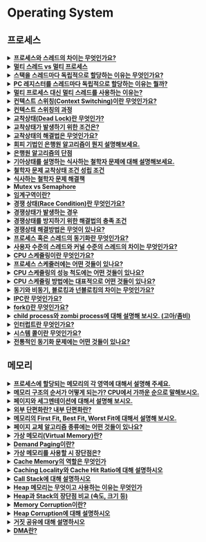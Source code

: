 # Operating System

<h2>프로세스</h2>

<details>
   <summary><span style="border-bottom:0.05em solid"><strong>프로세스와 스레드의 차이는 무엇인가요? </strong></span></summary>
<hr>
   <p>프로세스는 컴퓨터에서 실행중인 프로그램을 말하고 고유한 공간과 자원을 할당 받아 사용합니다.  반면 스레드는 프로세스 안에서 실행되는 여러 흐름의 단위로 프로세스 내의 자원을 공유하고 고유한 stack만을 각자 할당 받습니다. </p>

<hr>
</details>


<details>
   <summary><strong><span style="border-bottom:0.05em solid">멀티 스레드 vs 멀티 프로세스</span></strong></summary>
<hr>
   <p>멀티 스레드는 멀티 프로세스보다 적은 메모리 공간을 차지하고 Context Switching이 빠르다는 장점이 있지만, 오류로 인해 하나의 스레드가 종료되면 전체 스레드가 종료될 수 있다는 점과 동기화 문제를 가지고 있다. </p>
   <p>반면, 멀티 프로세싱 방식은 하나의 프로세스가 죽더라도 다른 프로세스에는 영향을 끼치지 않고 정상적으로 수행된다는 장점이 있지만, 멀티 스레드보다 많은 메모리 공간과 CPU 시간을 차지한다는 단점이 존재한다. 이 두 가지는 동시에 여러 작업을 수행한다는 점에서 같지만 적용해야 하는 시스템에 따라 적합/부적합이 구분된다. 따라서 대상 시스템의 특징에 따라 적합한 동작 방식을 선택하고 적용해야 한다</p>

<hr>
</details>


<details>
   <summary><strong><span style="border-bottom:0.05em solid">스택을 스레드마다 독립적으로 할당하는 이유는 무엇인가요?</span></strong></summary>
<hr>
   <p>스택은 함수 호출시 전달되는 인자, 복귀 주소값 및 함수 내에서 선언하는 변수 등을 저장하기 위해 사용되는 메모리 공간입니다. 스택 메모리 공간이 독립적이라는 것은 독립적인 함수 호출이 가능함을 의미하고 이는 독립적인 실행 흐름이 추가된다는 것이다. 따라서 스레드의 정의에 따라 독립적인 실행 흐름을 추가하기 위한 최소 조건으로 독립된 스택을 할당하는 것이다.</p>

<hr>
</details>


<details>
   <summary><strong><span style="border-bottom:0.05em solid">PC 레지스터를 스레드마다 독립적으로 할당하는 이유는 뭘까?</span></strong></summary>
<hr>
   <p>PC 값은 스레드가 명령어의 어디까지 수행했는지를 나타내게 된다. 스레드는 CPU를 할당받았다가 스케줄러에 의해 다시 선점당한다. 그렇기 때문에 명령어가 연속적으로 수행되지 못하고 어느 부분까지 수행했는지 기억할 필요가 있다. 따라서 PC 레지스터를 독립적으로 할당한다.</p>

<hr>
</details>


<details>
   <summary><strong><span style="border-bottom:0.05em solid">멀티 프로세스 대신 멀티 스레드를 사용하는 이유는?</span></strong></summary>
<hr>
   <figure/></a></figure>
   <ul>
      <li>프로그램을 여러 개 키는 것보다 하나의 프로그램 안에서 여러 작업을 해결하는 것이 더욱 효율적이기 때문이다.</li>
   </ul>
   <ul>
      <li><span style="border-bottom:0.05em solid">프로세스를 생성하여 자원을 할당하는 시스템 콜이 줄어들어 자원을 효율적으로 관리할 수 있다</span><strong>.</strong></li>
   </ul>
   <ul>
      <li><span style="border-bottom:0.05em solid">Context Switching시, 캐시 메모리를 비울 필요가 없기 때문에 비용이 적고 더 빠르다</span>.-&gt; 스레드는 Stack 영역만 초기화하면 되기 때문이다.</li>
   </ul>
   <ul>
      <li>스레드는 프로세스 내의 메모리를 공유하기 때문에 <span style="border-bottom:0.05em solid">데이터 전달이 간단하므로 IPC에 비해 비용이 적고 더 빠르다</span>. -&gt; 스레드는 프로세스의 Stack 영역을 제외한 모든 메모리를 공유하기 때문이다.</li>
   </ul>

<hr>
</details>


<details>
   <summary><strong><span style="border-bottom:0.05em solid">컨텍스트 스위칭(Context Switching)이란 무엇인가요?</span></strong></summary>
<hr>
   <p>여러 프로세스를 처리해야 하는 상황에서 현재 진행중인 Task(프로세스, 스레드)의 상태를 PCB에 저장하고 다음에 진행할 Task의 상태값을 읽어 적용하는 과정을 말한다.</p>

<hr>
</details>


<details>
   <summary><strong><span style="border-bottom:0.05em solid">컨텍스트 스위칭의 과정</span></strong></summary>
<hr>
   <ul>
      <li>Task의 대부분 정보는 Register에 저장되고 PCB로 관리된다.</li>
   </ul>
   <ul>
      <li>현재 실행하고 있는 Task의 PCB 정보를 저장한다.</li>
   </ul>
   <ul>
      <li>다음 실행할 Task의 PCB 정보를 읽어 Register에 적재하고 CPU가 이전에 진행했던 과정을 연속적으로 수행할 수 있다.</li>
   </ul>

<hr>
</details>


<details>
   <summary><strong><span style="border-bottom:0.05em solid">교착상태(Dead Lock)란 무엇인가?</span></strong></summary>
<hr>
   <p>교착 상태는 자원을 여러 곳에서 사용하려고 할 때 발생하는 문제이다.</p>
   <p>서로 원하는 자원이 상대방에게 할당되어 있어 두 프러세스가 무한정 wait 상태에 빠지게 되는 상황.</p>
   <figure/></a></figure>

<hr>
</details>


<details>
   <summary><strong><span style="border-bottom:0.05em solid">교착상태가 발생하기 위한 조건은?</span></strong></summary>
<hr>
   <p>4가지 중 하나라도 성립하지 않으면 데드락은 발생하지 않습니다.</p>
   <ol>
      <li><strong>상호 배제(Mutual exclusion) : </strong>자원은 한번에 한 프로세스만 사용할 수 있음</li>
   </ol>
   <ol>
      <li><strong>점유 대기(Hold and wait) : </strong>최소한 하나의 자원을 점유하고 있으면서 다른 프로세스에 할당되어 사용하고 있는 자원을 추가로 점유하기 위해 대기하는 프로세스가 존재해야 함</li>
   </ol>
   <ol>
      <li><strong>비선점(No preemption) : </strong>다른 프로세스에 할당된 자원은 사용이 끝날 때까지 강제로 빼앗을 수 없음</li>
   </ol>
   <ol>
      <li><strong>순환 대기(Circular wait) : </strong>프로세스의 집합에서 순환 형태로 자원을 대기하고 있어야 함</li>
   </ol>

<hr>
</details>


<details>
   <summary><span style="border-bottom:0.05em solid"><strong>교착상태의 해결법은 무엇인가요?</strong></span></summary>
<hr>
   <ol>
      <li>
         <strong>예방(prevention)</strong>
         <p>교착 상태 발생 조건 중 하나를 제거하면서 해결한다 (자원 낭비 엄청 심함)</p>
         <ul>
            <li>상호배제 부정 : 여러 프로세스가 공유 자원 사용</li>
         </ul>
         <ul>
            <li>점유대기 부정 : 프로세스 실행전 모든 자원을 할당</li>
         </ul>
         <ul>
            <li>비선점 부정 : 자원 점유 중인 프로세스가 다른 자원을 요구할 때 가진 자원 반납</li>
         </ul>
         <ul>
            <li>순환대기 부정 : 자원에 고유번호 할당 후 순서대로 자원 요구</li>
         </ul>
      </li>
   </ol>
   <ol>
      <li>
         <strong>회피(avoidance) - </strong>교착 상태 발생 시 피해나가는 방법
         <p>은행원 알고리즘(Banker&#x27;s Algorithm)
         <div class="indented">
            <p>은행에서 모든 고객의 요구가 충족되도록 현금을 할당하는데서 유래함</p>
            <p>프로세스가 자원을 요구할 때, 시스템은 자원을 할당한 후에도 안정 상태로 남아있으면 자원할당, 아니면 할당을 거부하고 다른 프로세스 들이 자원을 해지할때까지 대기하는 방법</p>
         </div>
         </p>
      </li>
   </ol>
   <ol>
      <li>
         <strong>탐지(Detection) &amp; 회복</strong>
         <p>은행원 알고리즘과 유사한 방식 vs 자원 할당 그래프를 통해 교착 상태를 탐지함</p>
         <p>자원 요청 시, 탐지 알고리즘을 실행시켜 그에 대한 오버헤드 발생함</p>
      </li>
   </ol>
   <ol>
      <li>
         <strong>회복(Recovery) - </strong>교착 상태 일으킨 프로세스를 종료하거나, 할당된 자원을 해제시켜 회복시키는 방법
         <p><strong>프로세스 종료 방법</strong></p>
         <ul>
            <li>교착 상태의 프로세스를 모두 중지</li>
         </ul>
         <ul>
            <li>교착 상태가 제거될 때까지 하나씩 프로세스 중지</li>
         </ul>
         <p><strong>자원 선점 방법</strong></p>
         <ul>
            <li>교착 상태의 프로세스가 점유하고 있는 자원을 선점해 다른 프로세스에게 할당 (해당 프로세스 일시정지 시킴)</li>
         </ul>
         <ul>
            <li>우선 순위가 낮은 프로세스나 수행 횟수 적은 프로세스 위주로 프로세스 자원 선점</li>
         </ul>
      </li>
   </ol>
   <ol>
      <li><strong>무시</strong></li>
   </ol>

<hr>
</details>


<details>
   <summary><span style="border-bottom:0.05em solid"><strong>회피 기법인 은행원 알고리즘이 뭔지 설명해보세요.</strong></span></summary>
<hr>
   <p>은행원 알고리즘은 은행에서 현금을 할당하는 것에서 유래한 알고리즘입니다.</p>
   <p>프로세스가 자원을 요구할때 자원을 할당한 후에도 안정 상태이면 자원을 할당하고, 그렇지 않으면 다른 자원이 해제될때까지 대기했다가 자원을 할당합니다.</p>

<hr>
</details>


<details>
   <summary><span style="border-bottom:0.05em solid"><strong>은행원 알고리즘의 단점</strong></span></summary>
<hr>
   <ul>
      <li>할당할 수 있는 자원수가 일정 해야함</li>
   </ul>
   <ul>
      <li>항상 불안전 상태를 방지해야 하므로 <strong>자원 이용도가 낮다</strong></li>
   </ul>
   <ul>
      <li><strong>최대 자원 요구량</strong>을 미리 알아야 한다.</li>
   </ul>
   <ul>
      <li>프로세스들은 유한한 시간 안에 자원을 반납해야 한다.</li>
   </ul>

<hr>
</details>


<details>
   <summary><span style="border-bottom:0.05em solid"><strong>기아상태를 설명하는 식사하는 철학자 문제에 대해 설명해보세요.</strong></span></summary>
<hr>
   <ol>
      <li>일정 시간 생각을 한다.</li>
   </ol>
   <ol>
      <li>왼쪽 포크가 사용 가능해질 때까지 대기한다. 만약 사용 가능하다면 집어든다.</li>
   </ol>
   <ol>
      <li>오른쪽 포크가 사용 가능해질 때까지 대기한다. 만약 사용 가능하다면 집어든다.</li>
   </ol>
   <ol>
      <li>양쪽의 포크를 잡으면 일정 시간만큼 식사를 한다.</li>
   </ol>
   <ol>
      <li>오른쪽 포크를 내려놓는다.</li>
   </ol>
   <ol>
      <li>왼쪽 포크를 내려놓는다.</li>
   </ol>
   <ol>
      <li>다시 1번으로 돌아간다.</li>
   </ol>

<hr>
</details>


<details>
   <summary><span style="border-bottom:0.05em solid"><strong>철학자 문제 교착상태 조건 성립 조건</strong></span></summary>
<hr>
   <p><strong>상호 배제 -&gt; </strong>젓가락은 한 번에 한 철학자만 사용할 수 있습니다.</p>
   <p><strong>점유와 대기 -&gt;</strong> 왼쪽 젓가락을 점유하면서 오른쪽 젓가락을 대기합니다.</p>
   <p><strong>비선점 -&gt; </strong>이미 누군가가 집어 든 젓가락을 강제로 뺏을 수 없습니다.</p>
   <p><strong>환형 대기 -&gt; </strong>모든 철학자들이 오른쪽에 앉은 철학자가 젓가락을 놓기를 기다립니다.</p>

<hr>
</details>


<details>
   <summary><span style="border-bottom:0.05em solid"><strong>식사하는 철학자 문제 해결책</strong></span></summary>
<hr>
   <ol>
      <li>모두 젓가락을 내려두고 랜덤시간동안 기다린 다음 식사 (기아현상이 발생할 수 있는 가능성이 남아 있음)</li>
   </ol>
   <ol>
      <li>
         뮤텍스 - <mark class="highlight-gray">(화장실이 하나밖에 없는 식당)</mark>
         <p>공유된 자원의 데이터를 여러 쓰레드가 접근하는 것을 막는 것</p>
         <p>식사할 수 있는 상황을 하나의 key로 관리</p>
         <p>오직 하나의 쓰레드만이 동일한 시점에 뮤텍스를 얻어 임계 영역(Critical Section)에 들어올 수 있다. 그리고 오직 이 쓰레드만이 임계 영역에서 나갈 때 뮤텍스를 해제할 수 있다.</p>
         <p>Critical Section을 가진 쓰레드들의 Running tme이 서로 겹치지 않게 각각 단독으로 실행되게 하는 기술</p>
      </li>
   </ol>
   <ol>
      <li>
         세마포어 -<mark class="highlight-gray"> (화장실이 여러개인 식당)</mark>
         <p>공유된 자원의 데이터를 여러 프로세스가 접근하는 것을 막는 것</p>
         <p>Signaling mechanism. 현재 공유자원에 접근할 수 있는 쓰레드, 프로세스의 수를 나타내는 값을 두어 상호배제를 달성하는 기법</p>
         <p>락을 걸지 않은 쓰레드도 Signal을 보내 락을 해제할 수 있다는</p>
      </li>
   </ol>

<hr>
</details>


<details>
   <summary><span style="border-bottom:0.05em solid"><strong>Mutex vs Semaphore</strong></span></summary>
<hr>
   <p>세마포어와 뮤텍스는 동기화 문제를 해결하기 위한 방법입니다. 여러 프로세스가 공유자원에 접근할때, 한 프로세스가 크리티컬 섹션에서 수행중이라면 다른 프로세스는 자신의 크리티컬 섹션에 들어가지 못하게 해야합니다.</p>
   <p><strong>세마포어</strong>에는 P연산과 V연산이 있습니다. P연산은 자원을 할당하는 연산이고 V연산은 자원을 해제하는 연산입니다. 크리티컬 섹션에 들어가기 전 세마포어를 통해 자원에 접근가능한지 확인을 하며 동기화문제를 해결합니다. 공유 자원에 프로세스들이 최대 허용치만큼 접근할 수 있음</p>
   <p><strong>뮤텍스</strong>는 이진 세마포어의 일종으로 자원에 lock을 걸면서 동기화 문제를 해결합니다. <strong>상호 배제</strong> 개념을 이용하며 크리티컬 섹션을 가진 스레드들이 각각 단독으로 실행되게 하는 기술입니다.</p>

<hr>
</details>


<details>
   <summary><span style="border-bottom:0.05em solid"><strong>임계구역이란?</strong></span></summary>
<hr>
   <p>여러 프로세스가 데이터를 공유하며 수행될 때, 각 프로세스에서 공유 데이터를 접근하는 프로그램 코드 부분</p>

<hr>
</details>


<details>
   <summary><span style="border-bottom:0.05em solid"><strong>경쟁 상태(Race Condition)란 무엇인가요?</strong></span></summary>
<hr>
   <p>두 개 이상의 프로세스가 공통 자원을 병행적으로(concurrently) 읽거나 쓰는 동작을 할 때, 공용 데이터에 대한 접근이 어떤 순서에 따라 이루어졌는지에 따라 그 실행 결과가 같지 않고 달라지는 상황</p>

<hr>
</details>


<details>
   <summary><span style="border-bottom:0.05em solid"><strong>경쟁상태가 발생하는 경우</strong></span></summary>
<hr>
   <ol>
      <li>
         <strong>커널 작업을 수행하는 중에 인터럽트 발생</strong>
         <ul>
            <li>문제점 : 커널모드에서 데이터를 로드하여 작업을 수행하다가 인터럽트가 발생하여 같은 데이터를 조작하는 경우</li>
         </ul>
         <ul>
            <li>해결법 : 커널모드에서 작업을 수행하는 동안, 인터럽트를 disable 시켜 CPU 제어권을 가져가지 못하도록 한다.</li>
         </ul>
      </li>
   </ol>
   <ol>
      <li>
         <strong>프로세스가 &#x27;System Call&#x27;을 하여 커널 모드로 진입하여 작업을 수행하는 도중 문맥 교환이 발생할 때</strong>
         <ul>
            <li>문제점 : 프로세스1이 커널모드에서 데이터를 조작하는 도중, 시간이 초과되어 CPU 제어권이 프로세스2로 넘어가 같은 데이터를 조작하는 경우 ( 프로세스2가 작업에 반영되지 않음 )</li>
         </ul>
         <ul>
            <li>해결법 : 프로세스가 커널모드에서 작업을 하는 경우 시간이 초과되어도 CPU 제어권이 다른 프로세스에게 넘어가지 않도록 함</li>
         </ul>
      </li>
   </ol>
   <ol>
      <li>
         <strong>멀티 프로세서 환경에서 공유 메모리 내의 커널 데이터에 접근할 때</strong>
         <ul>
            <li>문제점 : 멀티 프로세서 환경에서 2개의 CPU가 동시에 커널 내부의 공유 데이터에 접근하여 조작하는 경우</li>
         </ul>
         <ul>
            <li>해결법 : 커널 내부에 있는 각 공유 데이터에 접근할 때마다, 그 데이터에 대한 lock/unlock을 하는 방법</li>
         </ul>
      </li>
   </ol>

<hr>
</details>


<details>
   <summary><span style="border-bottom:0.05em solid"><strong>경쟁상태를 방지하기 위한 해결법의 충족 조건</strong></span></summary>
<hr>
   <ul>
      <li>
         Mutual Exclusion (상호 배제)
         <ul>
            <li>어떤 프로세스 가 임계 영역을 수행 중이면 다른 모든 프로세스들은 그 임계 영역에 들어가면 안된다.</li>
         </ul>
      </li>
   </ul>
   <ul>
      <li>
         Progress
         <ul>
            <li>아무도 임계 영역에 있지 않은 상태에서 임계 영역에 들어가려는 프로세스가 있으면 들어가게 해주어야 한다. ( livelock 방지 )</li>
         </ul>
      </li>
   </ul>
   <ul>
      <li>
         Bounded Waiting
         <ul>
            <li>프로세스가 임계 영역에 들어가려고 요청한 후부터 다른 프로세스들이 임계 영역에 들어가는 횟수에 한계가 있어야 한다 ( starvation 방지 )</li>
         </ul>
      </li>
   </ul>

<hr>
</details>


<details>
   <summary><span style="border-bottom:0.05em solid"><strong>경쟁상태 해결방법은 무엇이 있나요?</strong></span></summary>
<hr>
   <ol>
      <li>상호배제</li>
   </ol>
   <ol>
      <li>
         동기화
         <ul>
            <li>세마포어</li>
         </ul>
         <ul>
            <li>모니터</li>
         </ul>
         <ul>
            <li>락</li>
         </ul>
      </li>
   </ol>

<hr>
</details>


<details>
   <summary><span style="border-bottom:0.05em solid"><strong>프로세스 혹은 스레드의 동기화란 무엇인가요?</strong></span></summary>
<hr>
   <p>동기화란 병렬적으로 수행되는 작업들에 대해 자원 접근 순서를 정해 서로가 알고있는 정보가 일치하도록 하는 것</p>

<hr>
</details>


<details>
   <summary><strong><span style="border-bottom:0.05em solid">사용자 수준의 스레드와 커널 수준의 스레드의 차이는 무엇인가요?</span></strong></summary>
<hr>
   <p><strong>커널 수준 스레드</strong></p>
   <ul>
      <li>스레드를 생성하고 스케줄링하는 주체가 커널</li>
   </ul>
   <ul>
      <li>장점 : 커널이 직접 제공해주므로 안정성과 다양한 기능 제공</li>
   </ul>
   <ul>
      <li>단점 : 유저 모드에서 커널 모드로의 전환이 빈번함</li>
   </ul>
   <p><strong>사용자 수준 스레드</strong></p>
   <ul>
      <li>스레드 기능을 제공하는 라이브러리를 이용하므로 커널에 의존하지 않음</li>
   </ul>
   <ul>
      <li>장점 : 커널이 스레드를 모르기때문에 모드 간의 전환이 없고 성능 이득 발생</li>
   </ul>
   <ul>
      <li>단점 : 하나의 스레드가 커널에 블로킹되면 프로세스 전체가 블로킹됨</li>
   </ul>

<hr>
</details>


<details>
   <summary><span style="border-bottom:0.05em solid"><strong>CPU 스케줄링이란 무엇인가요?</strong></span></summary>
<hr>
   <p>CPU 스케줄링이란 CPU를 배정하는 것을 말한다.</p>
   <ul>
      <li>오버헤드, 기아현상, 소요시간, 반환시간, 대기시간 낮추기</li>
   </ul>
   <ul>
      <li>처리량, 사용률, 응답 시간 높이기</li>
   </ul>
   <ul>
      <li>선점 스케줄링 : OS가 CPU의 사용권을 빼앗을 수 있음</li>
   </ul>
   <ul>
      <li>비선점 스케줄링 : CPU를 빼앗을 수 없음</li>
   </ul>

<hr>
</details>


<details>
   <summary><strong><span style="border-bottom:0.05em solid">프로세스 스케줄러에는 어떤 것들이 있나요?</span></strong></summary>
<hr>
   <ul>
      <li>장기 스케줄러 : 어떤 프로세스를 ready queue에 보낼지, 시분할 시스템에서는 잘 안둠</li>
   </ul>
   <ul>
      <li>단기 스케줄러 : 어떤 프로세스를 실행시킬지</li>
   </ul>
   <ul>
      <li>중기 스케줄러 : 메모리에 공간이 부족한 경우 어떤 프로세스를 swap out할지</li>
   </ul>

<hr>
</details>


<details>
   <summary><span style="border-bottom:0.05em solid"><strong>CPU 스케줄링의 성능 척도에는 어떤 것들이 있나요?</strong></span></summary>
<hr>
   <ul>
      <li>CPU Utilization(이용률) : 전체 시간 중 CPU가 놀지 않고 일한 시간, 이용률이 높을수록 좋음</li>
   </ul>
   <ul>
      <li>Throughput(처리량) : 단위 시간당 처리량, CPU가 얼마나 많은 일을 했는가, 높을수록 좋음</li>
   </ul>
   <ul>
      <li>Turnaround Time(소요시간, 반환시간) : CPU 사용한 시간 + 기다린 시간, 짧을수록 좋음</li>
   </ul>
   <ul>
      <li>Waiting Time(대기시간) : 프로세스가 Ready Queue에서 기다린 전체 시간의 합, 짧을수록 좋음</li>
   </ul>
   <ul>
      <li>Response Time(응답시간) : 프로세스가 Ready Queue에 들어가서 최초로 CPU 얻기까지의 시간, 짧을수록 좋음</li>
   </ul>

<hr>
</details>


<details>
   <summary><span style="border-bottom:0.05em solid"><strong>CPU 스케줄링 방법에는 대표적으로 어떤 것들이 있나요?</strong></span></summary>
<hr>
   <p><strong>선점 스케줄링</strong></p>
   <ul>
      <li>우선순위 스케줄링 : 우선순위가 높은 순서대로 처리</li>
   </ul>
   <ul>
      <li>Round Robin : 동일한 시간의 time quantum만큼 할당</li>
   </ul>
   <ul>
      <li>Multilevel Queue : 작업을 여러 종류의 큐로 나누어 큐마다 다른 time quantum 할당</li>
   </ul>
   <ul>
      <li>Multilevel-feedback Queue : Multilevel에서 time quantum을 채우면 다음 level로 내려감</li>
   </ul>
   <p><strong>비선점 스케줄링</strong></p>
   <ul>
      <li>FCFS : 큐에 도착한 순서대로 CPU 할당</li>
   </ul>
   <ul>
      <li>SJF : 수행시간이 짧은 것 부터 CPU 할당</li>
   </ul>

<hr>
</details>


<details>
   <summary><span style="border-bottom:0.05em solid"><strong>동기와 비동기, 블로킹과 넌블로킹의 차이는 무엇인가요?</strong></span></summary>
<hr>
   <p>동기/비동기 - 작업 주체 여러개</p>
   <p>블로킹/논블로킹 - 작업이 여러개</p>
   <p></p>
   <p>동기 : 시작과 종료를 동시에 하거나, 하나가 끝나면 다른 하나가 시작하는 경우</p>
   <p>비동기 : 별도의 시작/종료를 가짐</p>
   <p>블로킹 : 작업을 하다가 다른 작업이 완료될때까지 기다렸다가 다시 수행</p>
   <p>넌블로킹 : 다른 작업과 관련없이 자기 작업 계속함</p>

<hr>
</details>


<details>
   <summary><span style="border-bottom:0.05em solid"><strong>IPC란 무엇인가요?</strong></span></summary>
<hr>
   <p>IPC는 Inter-Process Communication의 약자로 프로세스간 통신을 의미합니다. 프로세스는 커널이 제공하는 IPC 설비를 이용해 프로세스간 통신을 할 수 있습니다. </p>
   <p>IPC설비의 종류는 여섯 가지가 있습니다. </p>
   <p>첫번째는, PIPE (익명 파이프) 입니다. PIPE는 두 프로세스간 파이프를 연결해서 통신을 하는 방식입니다. 여기서 한 프로세스는 쓰기만 가능하고 다른 프로세스는 읽기만 가능하다는 특징이 있습니다. 한쪽 방향으로만 통신이 가능하기 때문에 반이중 통신이라고 부르기도 합니다. PIPE는 간단하게 사용할 수 있다는 장점이 있습니다.</p>
   <p>두번째는, Named PIPE (FIFO) 입니다. PIPE는 통신하는 프로세스가 명확할 경우 사용하는 반면, Named PIPE는 전혀 모르는 사이의 프로세스들의 통신에 사용합니다. 익명 PIPE는 부모가 동일한 프로세스들 사이에서만 통신이 가능하지만 Named PIPE는 부모 프로세스에 상관없이 프로세스들 사이의 통신을 할 수 있다는 점이 특징입니다. 이는 프로세스 통신을 위해 mkfifo함수를 이용해 파일을 생성하기 때문에 가능합니다. 하지만, 익명 PIPE와 동일하게 동시에 읽기/쓰기가 불가능 합니다. 이는 두개의 파일을 읽기전용, 쓰기전용으로 만들어서 해결할 수 있습니다. 전이중 통신을 위해서는 두 개의 fifo 파일을 만들어서 사용해야 합니다.</p>
   <p>세번째는, 메세지 큐 입니다. 메세지 큐는 선입선출의 형태로 통신이 이루어지는 점에서 Named PIPE와 동일합니다. 차이점은 Named PIPE가 데이터의 흐름이라면 메세지 큐는 메모리 공간이라는 점입니다. 이는 여러개의 프로세스가 메세지 큐의 데이터에 접근할 수 있음을 의미합니다.</p>
   <p>네번째는, 공유메모리 입니다. 앞서 PIPE, Named PIPE, 메세지 큐가 통신을 이용해 데이터를 주고받는다면, 공유메모리는 프로세스간 메모리 영역을 공유해서 사용할 수 있도록 지원합니다. 프로세스가 공유 메모리 할당을 커널에 요청하면 커널은 해당 프로세스에 메모리 공간을 할당해줍니다. 이후 어떤 프로세스건 해당 메모리영역에 접근할 수 있습니다. 공유 메모리는 곧바로 메모리에 접근할 수 있기 때문에 IPC 방식 중 속도가 제일 빠릅니다.</p>
   <p>다섯번째는, 메모리 맵 입니다. 메모리 맵은 공유 메모리와 메모리를 공유한다는 점은 동일합니다. 하지만, 현재 열려져 있는 파일을 공유하는 점에서 차이가 있습니다. 열린 파일이 메모리에 올라가있으면 다른 프로세스가 해당 파일을 사용할 때 또다시 파일을 열지않고 공유한 상태로 사용하는 것이 더 효율적입니다.</p>
   <p>여섯번째는, 소켓입니다. 소켓은 소켓을 만들어 통신하는 방법입니다. 소켓 통신은 데이터 교환을 위해 양쪽 PC에서 각각 임의의 포트를 정하고 해당 포트 간의 대화를 통해 데이터를 주고받는 방식입니다. 이 때 각각 PC의 프로세스는 임의의 PORT를 맡아 데이터를 송수신 합니다.</p>

<hr>
</details>


<details>
   <summary><span style="border-bottom:0.05em solid"><strong>fork()란 무엇인가요?</strong></span></summary>
<hr>
   <p>fork()는 현재 프로세스에 대해 자식 프로세스를 생성하는 함수입니다.</p>
   <p>fork()를 호출하는 프로세스는 부모 프로세스가 되고 새롭게 생성되는 프로세스는 자식 프로세스가 됩니다. fork()에 의해 생성된 자식 프로세스는 부모 프로세스의 메모리를 그대로 복사하여 가지게 됩니다. 그리고 fork() 호출 이후 코드부터 각자의 메모리를 사용하여 실행됩니다. 여기서 부모 프로세스란 원본 프로세스를 의미하고 자식 프로세스란 원본 프로세스에서 fork()로 생성한 새로운 프로세스를 의미합니다.</p>
   <p><strong>fork()의 반환값</strong></p>
   <ul>
      <li>부모 프로세스: 자식 프로세스의 ID</li>
   </ul>
   <ul>
      <li>자식 프로세스: 0</li>
   </ul>
   <p><strong>자식 프로세스의 성질</strong></p>
   <ul>
      <li>자식 프로세스는 고유한 프로세스 ID를 가집니다.</li>
   </ul>
   <ul>
      <li>자식 프로세스는 고유의 메모리 공간을 가집니다.</li>
   </ul>
   <ul>
      <li>자식 프로세스는 부모 프로세스의 file descriptor의 복사본을 가집니다. 부모와 자식 프로세스의 file descriptor는 같은 파일을 가리킵니다.</li>
   </ul>
   <p><strong>fork()를 사용하는 이유?</strong></p>
   <p>프로세스를 복사해서 작업하면 더 많은 작업을 할 수 있습니다. 주된 이유는 작업을 동시에 처리하기 위함입니다. CPU는 동시에 작업을 처리할 수 없고 한 번에 한 가지 작업만을 처리하는데 여러 개의 작업이 있으면 일정 시간동안 번갈아가며 처리하도록 되어 있습니다. 그 속도가 굉장히 빨라 우리가 보기엔 동시에 작동하는 것처럼 보입니다.</p>
<hr>
</details>


<details>
   <summary><span style="border-bottom:0.05em solid"><strong>child process와 zombi process에 대해 설명해 보시오. (고아/좀비)</strong></span></summary>
<hr>
   <p>자식 프로세스 : fork로 자식프로세스를 만든 상태. 부모의 데이터,힙,스택, PCB 복사</p>
   <p>좀비 프로세스 : 프로세스가 종료됐는데 메모리상에 정보가 남아있는 상태, 부모가 wait로 보고받지 못함</p>
   <p>고아 프로세스 : 부모 프로세스가 먼저 종료돼서 부모 프로세스를 잃은 프로세스, init이 자식프로세스 회수함</p>

<hr>
</details>


<details>
   <summary><span style="border-bottom:0.05em solid"><strong>인터럽트란 무엇인가요?</strong></span></summary>
<hr>
   <p>인터럽트란 프로세스 실행 중에 예외상황이 발생하여 처리가 필요한 경우 CPU에게 알려 처리할 수 있도록 하는 것을 말합니다. </p>
   <p>폴링은 대상을 주기적으로 감시하여 상황이 발생하면 해당 루틴을 처리합니다.</p>
   <p>인터럽트란 CPU가 프로그램을 실행하고 있는 도중에 입출력 요청 또는 예외상황을 처리해야 하면 실행하던 프로그램을 멈추고 CPU가 해당 작업을 처리하도록 하는 것을 말합니다. 인터럽트는 하드웨어 인터럽트와 소프트웨어 인터럽트로 구성되어 있습니다. 하드웨어 인터럽트는 하드웨어 기기가 인터럽트를 요청하는 것이고 소프트웨어 인터럽트는 예외처리, 시스템 콜이 발생하는 상황에서 실행됩니다.</p>

<hr>
</details>


<details>
   <summary><span style="border-bottom:0.05em solid"><strong>시스템 콜이란 무엇인가요?</strong></span></summary>
<hr>
   <p>시스템 콜은 사용자나 응용 프로그램이 커널에서 제공하는 기능을 사용하기 위한 인터페이스 입니다. 운영체제는 커널이 제공하는 서비스를 시스템콜을 이용해 제한함으로써 컴퓨터 자원을 보호합니다.</p>
   <p>예시로는 프로세스 생성/종료나 I/O작업 등이 있습니다. (fork, exec, exit, wait)</p>

<hr>
</details>


<details>
   <summary><span style="border-bottom:0.05em solid"><strong>전통적인 동기화 문제에는 어떤 것들이 있나요?</strong></span></summary>
<hr>
   <p><strong>1. Bounded- Buffer Problem</strong></p>
   <p><strong>2. Readers and Writers Problem</strong></p>
   <p><strong>3. Dining Philosophers Problem</strong></p>

<hr>
</details>

<p></p>
<p></p>
<h2>메모리</h2>

<details>
   <summary><span style="border-bottom:0.05em solid"><strong>프로세스에 할당되는 메모리의 각 영역에 대해서 설명해 주세요.</strong></span></summary>
<hr>
   <ul>
      <li>코드 : 실행할 명령어 저장</li>
   </ul>
   <ul>
      <li>데이터 : 프로그램에 필요한 전역변수나 정적변수 저장</li>
   </ul>
   <ul>
      <li>스택 : 함수 호출에 필요한 스택 프레임 저장</li>
   </ul>
   <ul>
      <li>힙 : 사용자가 관리하는 공간으로 메모리가 동적으로 할당되고 해제됨, JAVA에서는 GC가 메모리를 알아서 해제해줌</li>
   </ul>
   <figure/></a></figure>

<hr>
</details>


<details>
   <summary><span style="border-bottom:0.05em solid"><strong>메모리 구조의 순서가 어떻게 되는가? CPU에서 가까운 순으로 말해보시오.</strong></span></summary>
<hr>
   <p>레지스터, 캐시, 주기억장치, 보조기억장치 순서입니다.</p>
   <p>CPU는 프로그램 실행 시 먼저 레지스터에 필요한 데이터가 있는지 확인합니다.</p>
   <p>레지스터에 필요한 데이터가 존재하지 않는다면 캐시를, 캐시에도 없다면 주기억장치를, 주기억장치에도 없다면 보조기억장치를 확인하며 필요한 데이터를 적재합니다.</p>
   <p>https://popcorntree.tistory.com/68</a></p>
   <figure/></a></figure>
   <ul>
      <li><strong>레지스터</strong> : CPU 내에 존재하는 메모리로 빠르고 작다.</li>
   </ul>
   <ul>
      <li><strong>캐시</strong> : CPU와 주기억장치 사이에서 중간 저장소 역할을 함. Locality 특성 이용</li>
   </ul>
   <ul>
      <li><strong>주기억장치</strong> : 현재 수행되는 프로그램과 데이터 저장</li>
   </ul>
   <ul>
      <li><strong>보조기억장치</strong> : 용량이 크나 느리다.</li>
   </ul>

<hr>
</details>


<details>
   <summary><span style="border-bottom:0.05em solid"><strong>페이지와 세그멘테이션에 대해서 설명해 보시오.</strong></span></summary>
<hr>
   <p>메모리를 관리 기법 중 불연속 메모리 관리 기법입니다.
      페이징은 외부단편화와 압축 작업을 해결하기 위한 방법으로, 페이지라는 고정 크기로 logical memory를 분리하고, 페이지와 같은 크기의 프레임으로 physical memory를 분리합니다. 페이징을 사용하면 외부 단편화를 해결한다는 장점이 있지만 내부단편화는 여전히 존재합니다.
   </p>
   <p>세그멘테이션은 페이징과는 달리 서로 다른 크기의 논리적 단위인 세그먼트로 메모리를 분리합니다. 세그멘테이션을 사용하면 세그먼트들이 메모리에 할당되고 해제되는 과정에서 외부단편화가 발생합니다. 하지만 세그먼트는 메모리를 의미 단위로 나누기 때문에 보호와 공유에서 효율적입니다.</p>
   <p><strong>메모리 관리 기법</strong></p>
   <ul>
      <li>연속 메모리 관리 : 고정 분할(내부단편화), 동적 분할(외부단편화)</li>
   </ul>
   <ul>
      <li>불연속 메모리 관리 : 페이징, 세그멘테이션</li>
   </ul>

<hr>
</details>


<details>
   <summary><span style="border-bottom:0.05em solid"><strong>외부 단편화란? 내부 단편화란?</strong></span></summary>
<hr>
   <p><strong>내부 단편화</strong>란 프로세스가 사용하는 메모리 공간 중 남는 부분이 발생하는 현상입니다.</p>
   <p><strong>외부 단편화</strong>란 physical memory 사이에 사용하지 못하는 공간이 생기는 현상을 말합니다.</p>

<hr>
</details>


<details>
   <summary><span style="border-bottom:0.05em solid"><strong>메모리의 First Fit, Best Fit, Worst Fit에 대해서 설명해 보시오.</strong></span></summary>
<hr>
   <ol>
      <li>First fit : 메모리의 처음부터 검사해서 크기가 충분한 첫번째 메모리에 할당</li>
   </ol>
   <ol>
      <li>Next fit : 마지막으로 참조한 메모리 공간에서부터 탐색을 시작해 공간을 찾음</li>
   </ol>
   <ol>
      <li>Best fit : 모든 메모리 공간을 검사해서 내부 단편화를 최소화하는 공간에 할당</li>
   </ol>

<hr>
</details>


<details>
   <summary><span style="border-bottom:0.05em solid"><strong>페이지 교체 알고리즘 종류에는 어떤 것들이 있나요?</strong></span></summary>
<hr>
   <p>OPT : 최적 교체. 앞으로 가장 오랫동안 사용하지 않을 페이지 교체 (실현 가능성 희박)</p>
   <p>FIFO : 메모리가 할당된 순서대로 페이지를 교체</p>
   <p>LRU : 최근에 가장 오랫동안 사용하지 않은 페이지를 교체</p>
   <p>LFU : 사용 빈도가 가장 적은 페이지를 교체</p>
   <p>NUR : 최근에 사용하지 않은 페이지를 교체</p>

<hr>
</details>


<details>
   <summary><span style="border-bottom:0.05em solid"><strong>가상 메모리(Virtual Memory)란?</strong></span></summary>
<hr>
   <p>메모리에 로드된, 실행중인 프로세스가 메모리가 아닌 가상의 공간을 참조해 마치 커다란 물리 메모리를 갖는 것처럼 사용할 수 있게 해주는 기법</p>
   <p>프로그램에 실제 메모리 주소가 아닌 가상 메모리 주소를 할당하는 방법</p>

<hr>
</details>


<details>
   <summary><span style="border-bottom:0.05em solid"><strong>Demand Paging이란?</strong></span></summary>
<hr>
   <p>현재 필요한 부분만 메모리에 적재하는 것</p>
   <p>페이지가 올라와있는지 구별시에는 유효-무효 비트를 사용함</p>

<hr>
</details>


<details>
   <summary><span style="border-bottom:0.05em solid"><strong>가상 메모리를 사용할 시 장단점은?</strong></span></summary>
<hr>
   <p><strong>장점</strong></p>
   <ul>
      <li>다수의 프로그램을 동시에 수행할 때 메모리를 효율적으로 공유하게 합니다.</li>
   </ul>
   <ul>
      <li>작고 제한된 크기의 메인 메모리에서 프로그래밍하는 제약을 제거할 수 있습니다.</li>
   </ul>
   <ul>
      <li>프로그램이 기억 공간에 제약을 받지 않고 가상 주소 공간을 활용할 수 있습니다.</li>
   </ul>
   <ul>
      <li>CPU 활용률과 처리율이 증가하고 응답 반환 시간은 줄어듭니다.</li>
   </ul>
   <ul>
      <li>각 사용자들의 입출력이 적어지므로 속도가 향상됩니다.</li>
   </ul>
   <ul>
      <li>보호 수단을 제공합니다.</li>
   </ul>
   <p><strong>단점</strong></p>
   <ul>
      <li>컴퓨터의 전반적인 속도가 느려질 수 있습니다.</li>
   </ul>
   <ul>
      <li>가상 메모리는 주로 보조기억장치에 잡고 SSD에 많이 설치합니다. 가상 메모리를 잡게 되면 읽고 쓰기를 많이 하게 되는데 SSD는 HDD에 비해 수명이 낮습니다. 따라서 가상 메모리를 잡게 된다면 가상 메모리를 잡지 않은 것보다 상대적으로 낮은 수명을 보여줄 가능성이 있습니다.</li>
   </ul>
<hr>
</details>


<details>
   <summary><span style="border-bottom:0.05em solid"><strong>Cache Memory의 역할은 무엇인가</strong></span></summary>
<hr>
   <p>캐시 메모리는 CPU와 메모리 사이의 속도 차이를 완화하기 위한 역할을 합니다. 캐시는 메모리의 데이터를 미리 가져와 저장해두는 임시 장소로 앞으로 사용될 것으로 예상되는 데이터를 미리 저장해 놓습니다. </p>

<hr>
</details>


<details>
   <summary><span style="border-bottom:0.05em solid"><strong>Caching Locality와 Cache Hit Ratio에 대해 설명하시오</strong></span></summary>
<hr>
   <p><strong>캐시 적중률</strong>은 CPU가 사용할 데이터를 캐시에서 탐색 했을 때, 원하는 데이터가 캐시에 존재할 확률을 의미합니다. </p>
   <p><strong>캐시 적중률</strong>을 높이기 위해서는 캐시 메모리의 크기를 늘리는 방법과 앞으로 많이 사용될 데이터를 캐시에 저장하는 방법이 있습니다. </p>
   <p>앞으로 많이 사용될 데이터를 저장하기 위해서는 <strong>캐시 지역성</strong>을 이용할 수 있습니다. 캐시 지역성은 현재 사용하고 있는 메모리 위치에서 가까운 데이터를 사용할 확률이 높다는 개념입니다. 따라서, 현재 접근하고 있는 메모리 근처의 값들을 캐시에 저장해놓는다면 캐시 적중률을 높일 수 있습니다.</p>

<hr>
</details>


<details>
   <summary><span style="border-bottom:0.05em solid"><strong>Call Stack에 대해 설명하시오</strong></span></summary>
<hr>
   <p>컴퓨터 프로그램에서 현재 실행 중인 서브루틴에 관한 정보를 저장하는 스택 자료구조</p>

<hr>
</details>


<details>
   <summary><span style="border-bottom:0.05em solid"><strong>Heap 메모리는 무엇이고 사용하는 이유는 무엇인가</strong></span></summary>
<hr>
   <p>프로그램이 실행될 때까지 알 수 없는 가변적인 양 만큼의 데이터를 저장하기 위해 프로그램의 프로세스가 사용할 수 있도록 예약되어 있는 메인 메모리 영역입니다.</p>
   <p>기억 장소는 포인터를 통해 동적으로 할당되거나 반환되는데 연결 리스트, 트리, 그래프 등과 같이 동적인 특성을 가지고 있는 자료구조에서 널리 사용됩니다.</p>
   <p><strong>사용하는 이유</strong></p>
   <p>스택 메모리는 메모리를 할당하는 것이 매우 빠르지만 항상 연속적이고 빠진 부분이 없이 메모리를 할당해야 한다는 단점이 있습니다. 연결 리스트와 트리와 같은 동적인 자료 구조를 사용하기 위해서는 스택 메모리와 다른 방식으로, 즉 비연속적이고 무작위적으로 메모리를 할당할 필요성이 있습니다. 따라서 이런 경우에는 힙 메모리가 유일한 선택지가 될 수밖에 없습니다.</p>
<hr>
</details>


<details>
   <summary><span style="border-bottom:0.05em solid"><strong>Heap과 Stack의 장단점 비교 (속도, 크기 등)</strong></span></summary>
<hr>
   <p><strong>스택</strong> : 빠르다, 스택 크기 제한</p>
   <p><strong>힙</strong> : 메모리 크기 제한 없음, 메모리를 직접 관리해야함, 상대적으로 느림</p>

<hr>
</details>


<details>
   <summary><span style="border-bottom:0.05em solid"><strong>Memory Corruption이란?</strong></span></summary>
<hr>
   <p>버그로 인한 메모리 오염, 예상되지 않은 메모리 값 변경 등에 의해 일어남</p>

<hr>
</details>


<details>
   <summary><span style="border-bottom:0.05em solid"><strong>Heap Corruption에 대해 설명하시오</strong></span></summary>
<hr>
   <p>동적 할당한 메모리를 벗어난 영역에 접근하게 될 경우 발생하는 에러입니다.</p>
<hr>
</details>


<details>
   <summary><span style="border-bottom:0.05em solid"><strong>거짓 공유에 대해 설명하시오</strong></span></summary>
<hr>
   <p>멀티코어 환경에서 각각의 코어에서 접근하고 있는 데이터가 같은 cache line에 있어서 실제로 공유하는 데이터가 아님에도 프로세서에서는 이를 공유하는 것으로 착각하여 cache 일관성 트래픽이 발생하는 것을 의미합니다.</p>
<hr>
</details>


<details>
   <summary><span style="border-bottom:0.05em solid"><strong>DMA란?</strong></span></summary>
<hr>
   <p>CPU를 대신하여 I/O장치와 Memory사이의 데이터전송을 담당하는 장치</p>
   <p>주변장치(하드디스크, 그래픽카드)들이 메모리에 직접 접근하여 읽거나 쓰도록 하는 기능</p>
   <p>CPU의 개입 없이 I/O장치와 기억장치 사이의 데이터를 전송할수있음</p>
   <p>인터럽트 발생 횟수 최소화하여 성능 높임</p>

<hr>
</details>

